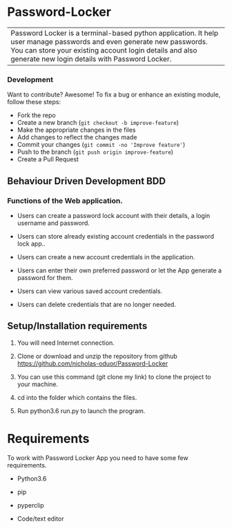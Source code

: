 # Password-Locker

<table>
<tr>
<td>
Password Locker is a terminal-based python application. It help user manage passwords and even generate new passwords. You can store your existing account login details and also generate new login details with Password Locker.
</td>
</tr>
</table>

### Development

Want to contribute? Awesome!
To fix a bug or enhance an existing module, follow these steps:
- Fork the repo
- Create a new branch (`git checkout -b improve-feature`)
- Make the appropriate changes in the files
- Add changes to reflect the changes made
- Commit your changes (`git commit -no 'Improve feature'`)
- Push to the branch (`git push origin improve-feature`)
- Create a Pull Request

## Behaviour Driven Development BDD
### Functions of the Web application.

- Users can create a password lock account with their details, a login username and password.

- Users can store already existing account credentials in the password lock app..

- Users can create a new account credentials in the application. 

- Users can enter their own preferred password or let the App generate a password for them.

- Users can view various saved account credentials.  

- Users can delete credentials that are no longer needed.

## Setup/Installation requirements
1. You will need Internet connection.

2. Clone or download and unzip the repository from github https://github.com/nicholas-oduor/Password-Locker

3. You can use this command (git clone my link) to clone the project to your machine.

4. cd into the folder which contains the files.

5. Run python3.6 run.py to launch the program.

# Requirements

To work with Password Locker App you need to have some few requirements.

- Python3.6 

- pip

- pyperclip

- Code/text editor
